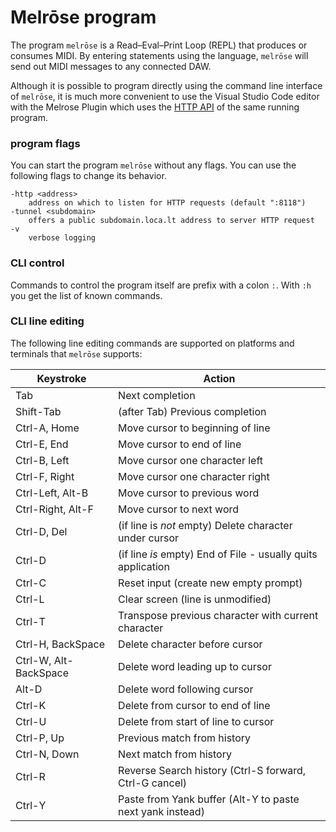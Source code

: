 # Melrōse program

The program `melrōse` is a Read–Eval–Print Loop (REPL) that produces or consumes MIDI. 
By entering statements using the language, `melrōse` will send out MIDI messages to any connected DAW.

Although it is possible to program directly using the command line interface of `melrōse`, it is much more convenient to use the Visual Studio Code editor with the Melrose Plugin which uses the [HTTP API](http.md) of the same running program.

### program flags

You can start the program `melrōse` without any flags. 
You can use the following flags to change its behavior.

    -http <address>
        address on which to listen for HTTP requests (default ":8118")
    -tunnel <subdomain>
        offers a public subdomain.loca.lt address to server HTTP request
    -v
        verbose logging

### CLI control

Commands to control the program itself are prefix with a colon `:`.
With `:h` you get the list of known commands.

### CLI line editing

The following line editing commands are supported on platforms and terminals
that `melrōse` supports:

Keystroke    | Action
---------    | ------
Tab          | Next completion
Shift-Tab    | (after Tab) Previous completion
Ctrl-A, Home | Move cursor to beginning of line
Ctrl-E, End  | Move cursor to end of line
Ctrl-B, Left | Move cursor one character left
Ctrl-F, Right| Move cursor one character right
Ctrl-Left, Alt-B    | Move cursor to previous word
Ctrl-Right, Alt-F   | Move cursor to next word
Ctrl-D, Del  | (if line is *not* empty) Delete character under cursor
Ctrl-D       | (if line *is* empty) End of File - usually quits application
Ctrl-C       | Reset input (create new empty prompt)
Ctrl-L       | Clear screen (line is unmodified)
Ctrl-T       | Transpose previous character with current character
Ctrl-H, BackSpace | Delete character before cursor
Ctrl-W, Alt-BackSpace | Delete word leading up to cursor
Alt-D        | Delete word following cursor
Ctrl-K       | Delete from cursor to end of line
Ctrl-U       | Delete from start of line to cursor
Ctrl-P, Up   | Previous match from history
Ctrl-N, Down | Next match from history
Ctrl-R       | Reverse Search history (Ctrl-S forward, Ctrl-G cancel)
Ctrl-Y       | Paste from Yank buffer (Alt-Y to paste next yank instead)